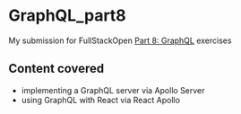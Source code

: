 # GraphQL_part8
My submission for FullStackOpen [Part 8: GraphQL](https://fullstackopen.com/en/part8) exercises

## Content covered
- implementing a GraphQL server via Apollo Server
- using GraphQL with React via React Apollo